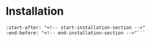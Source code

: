 # Installation

```{include} ../../README.md
:start-after: "<!-- start-installation-section -->"
:end-before: "<!-- end-installation-section -->"```